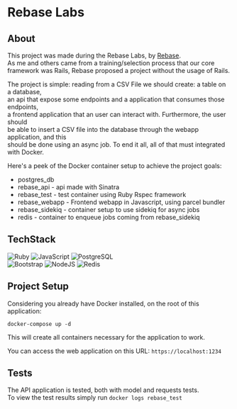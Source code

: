 # Rebase Labs

## About
This project was made during the Rebase Labs, by [Rebase](https://www.rebase.com.br/). <br>
As me and others came from a training/selection process that our core <br>
framework was Rails, Rebase proposed a project without the usage of Rails. <br>

The project is simple:  reading from a CSV File we should create: a table on a database,<br>
an api that expose some endpoints and a application that consumes those endpoints, <br>
a frontend application that an user can interact with. Furthermore, the user should <br>
be able to insert a CSV file into the database through the webapp application, and this <br>
should be done using an async job. To end it all, all of that must integrated with Docker.

Here's a peek of the Docker container setup to achieve the project goals: <br>

- postgres_db
- rebase_api - api made with Sinatra
- rebase_test - test container using Ruby Rspec framework
- rebase_webapp - Frontend webapp in Javascript, using parcel bundler
- rebase_sidekiq - container setup to use sidekiq for async jobs
- redis - container to enqueue jobs coming from rebase_sidekiq


## TechStack
![Ruby](https://img.shields.io/badge/Ruby-CC342D?style=for-the-badge&logo=ruby&logoColor=white)
![JavaScript](https://img.shields.io/badge/JavaScript-F7DF1E?style=for-the-badge&logo=javascript&logoColor=black)
![PostgreSQL](https://img.shields.io/badge/PostgreSQL-000?style=for-the-badge&logo=postgresql) <br>
![Bootstrap](https://img.shields.io/badge/-boostrap-0D1117?style=for-the-badge&logo=bootstrap&labelColor=0D1117)
![NodeJS](https://img.shields.io/badge/node.js-6DA55F?style=for-the-badge&logo=node.js&logoColor=white)
![Redis](https://img.shields.io/badge/redis-%23DD0031.svg?style=for-the-badge&logo=redis&logoColor=white)

## Project Setup
Considering you already have Docker installed, on the root of this application: <br>

```docker-compose up -d```

This will create all containers necessary for the application to work. <br>

You can access the web application on this URL: ```https://localhost:1234```

## Tests
The API application is tested, both with model and requests tests. <br>
To view the test results simply run ```docker logs rebase_test```
